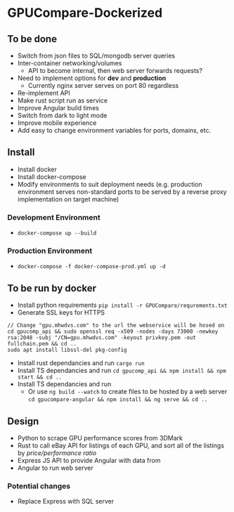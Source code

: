 # GPUCompare-Dockerized

## To be done

- Switch from json files to SQL/mongodb server queries
- Inter-container networking/volumes
	- API to become internal, then web server forwards requests?
- Need to implement options for **dev** and **production**
	- Currently nginx server serves on port 80 regardless
- Re-implement API
- Make rust script run as service
- Improve Angular build times
- Switch from dark to light mode
- Improve mobile experience
- Add easy to change environment variables for ports, domains, etc.

## Install

- Install docker
- Install docker-compose
- Modify environments to suit deployment needs (e.g. production environment serves non-standard ports to be served by a reverse proxy implementation on target machine)

### Development Environment
- `docker-compose up --build`

### Production Environment
- `docker-compose -f docker-compose-prod.yml up -d`

## To be run by docker

- Install python requirements
`pip install -r GPUCompare/requrements.txt`
- Generate SSL keys for HTTPS
```
// Change "gpu.mhwdvs.com" to the url the webservice will be hosed on
cd gpucomp_api && sudo openssl req -x509 -nodes -days 73000 -newkey rsa:2048 -subj "/CN=gpu.mhwdvs.com" -keyout privkey.pem -out fullchain.pem && cd ..
sudo apt install libssl-del pkg-config
```
- Install rust dependancies and run
`cargo run`
- Install TS dependancies and run
`cd gpucomp_api && npm install && npm start && cd ..`
- Install TS dependancies and run
	- Or use `ng build --watch` to create files to be hosted by a web server
`cd gpucompare-angular && npm install && ng serve && cd ..`

## Design

- Python to scrape GPU performance scores from 3DMark
- Rust to call eBay API for listings of each GPU, and sort all of the listings by *price/performance ratio*
- Express JS API to provide Angular with data from 
- Angular to run web server

### Potential changes

- Replace Express with SQL server
